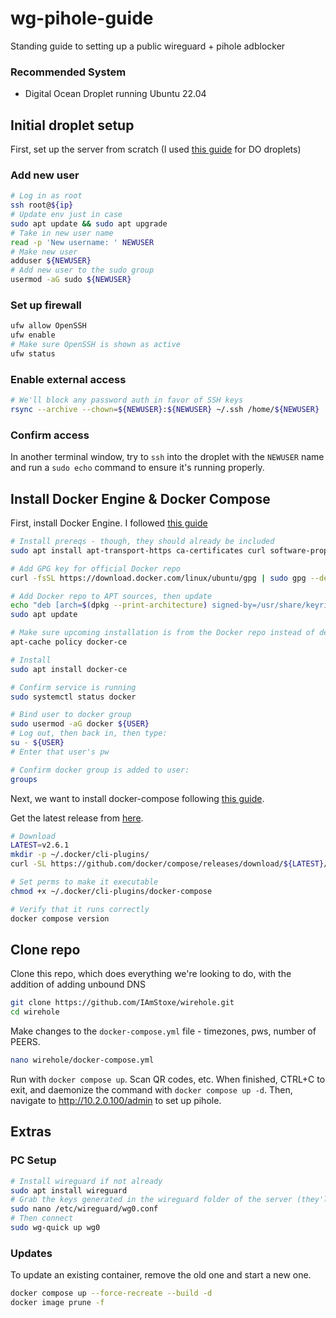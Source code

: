 # wg-pihole-guide
Standing guide to setting up a public wireguard + pihole adblocker

### Recommended System
 - Digital Ocean Droplet running Ubuntu 22.04

## Initial droplet setup
First, set up the server from scratch (I used [this guide](https://www.digitalocean.com/community/tutorials/initial-server-setup-with-ubuntu-20-04) for DO droplets)
### Add new user
```bash
# Log in as root
ssh root@${ip}
# Update env just in case
sudo apt update && sudo apt upgrade
# Take in new user name
read -p 'New username: ' NEWUSER
# Make new user
adduser ${NEWUSER}
# Add new user to the sudo group
usermod -aG sudo ${NEWUSER}
```
### Set up firewall
```bash
ufw allow OpenSSH
ufw enable
# Make sure OpenSSH is shown as active
ufw status
```
### Enable external access
```bash
# We'll block any password auth in favor of SSH keys
rsync --archive --chown=${NEWUSER}:${NEWUSER} ~/.ssh /home/${NEWUSER}
```
### Confirm access
In another terminal window, try to `ssh` into the droplet with the `NEWUSER` name and run a `sudo echo` command to ensure it's running properly. 

## Install Docker Engine & Docker Compose
First, install Docker Engine. I followed [this guide](https://www.digitalocean.com/community/tutorials/how-to-install-and-use-docker-on-ubuntu-22-04)

```bash
# Install prereqs - though, they should already be included
sudo apt install apt-transport-https ca-certificates curl software-properties-common

# Add GPG key for official Docker repo
curl -fsSL https://download.docker.com/linux/ubuntu/gpg | sudo gpg --dearmor -o /usr/share/keyrings/docker-archive-keyring.gpg

# Add Docker repo to APT sources, then update
echo "deb [arch=$(dpkg --print-architecture) signed-by=/usr/share/keyrings/docker-archive-keyring.gpg] https://download.docker.com/linux/ubuntu $(lsb_release -cs) stable" | sudo tee /etc/apt/sources.list.d/docker.list > /dev/null
sudo apt update

# Make sure upcoming installation is from the Docker repo instead of default Ubuntu -- should be 5.20 or above
apt-cache policy docker-ce

# Install
sudo apt install docker-ce

# Confirm service is running
sudo systemctl status docker

# Bind user to docker group
sudo usermod -aG docker ${USER}
# Log out, then back in, then type:
su - ${USER}
# Enter that user's pw

# Confirm docker group is added to user:
groups
```

Next, we want to install docker-compose following [this guide](https://www.digitalocean.com/community/tutorials/how-to-install-and-use-docker-compose-on-ubuntu-22-04).

Get the latest release from [here](https://github.com/docker/compose/releases).

```bash
# Download
LATEST=v2.6.1
mkdir -p ~/.docker/cli-plugins/
curl -SL https://github.com/docker/compose/releases/download/${LATEST}/docker-compose-linux-x86_64 -o ~/.docker/cli-plugins/docker-compose

# Set perms to make it executable
chmod +x ~/.docker/cli-plugins/docker-compose

# Verify that it runs correctly
docker compose version
```

## Clone repo
Clone this repo, which does everything we're looking to do, with the addition of adding unbound DNS
```bash
git clone https://github.com/IAmStoxe/wirehole.git
cd wirehole
```

Make changes to the `docker-compose.yml` file - timezones, pws, number of PEERS.
```bash
nano wirehole/docker-compose.yml
```

Run with `docker compose up`. Scan QR codes, etc. When finished, CTRL+C to exit, and daemonize the command with `docker compose up -d`. 
Then, navigate to http://10.2.0.100/admin to set up pihole.

## Extras
### PC Setup
```bash
# Install wireguard if not already
sudo apt install wireguard
# Grab the keys generated in the wireguard folder of the server (they'll start with 'peer_*') and add to wg0.conf for the client
sudo nano /etc/wireguard/wg0.conf
# Then connect
sudo wg-quick up wg0
```
### Updates
To update an existing container, remove the old one and start a new one.
```bash
docker compose up --force-recreate --build -d
docker image prune -f
```